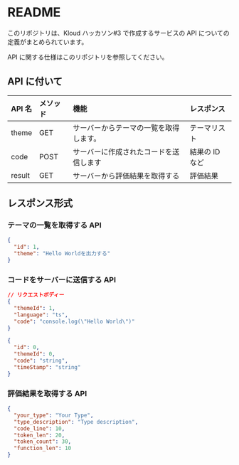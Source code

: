 # README

このリポジトリは、Kloud ハッカソン#3 で作成するサービスの API についての定義がまとめられています。

API に関する仕様はこのリポジトリを参照してください。

## API に付いて

| API 名 | メソッド | 機能                                   | レスポンス     |
| :----- | :------- | :------------------------------------- | :------------- |
| theme  | GET      | サーバーからテーマの一覧を取得します。 | テーマリスト   |
| code   | POST     | サーバーに作成されたコードを送信します | 結果の ID など |
| result | GET      | サーバーから評価結果を取得する         | 評価結果       |

## レスポンス形式

### テーマの一覧を取得する API

```json
{
  "id": 1,
  "theme": "Hello Worldを出力する"
}
```

### コードをサーバーに送信する API

```json
// リクエストボディー
{
  "themeId": 1,
  "language": "ts",
  "code": "console.log(\"Hello World\")"
}
```

```json
{
  "id": 0,
  "themeId": 0,
  "code": "string",
  "timeStamp": "string"
}
```

### 評価結果を取得する API

```json
{
  "your_type": "Your Type",
  "type_description": "Type description",
  "code_line": 10,
  "token_len": 20,
  "token_count": 30,
  "function_len": 10
}
```
